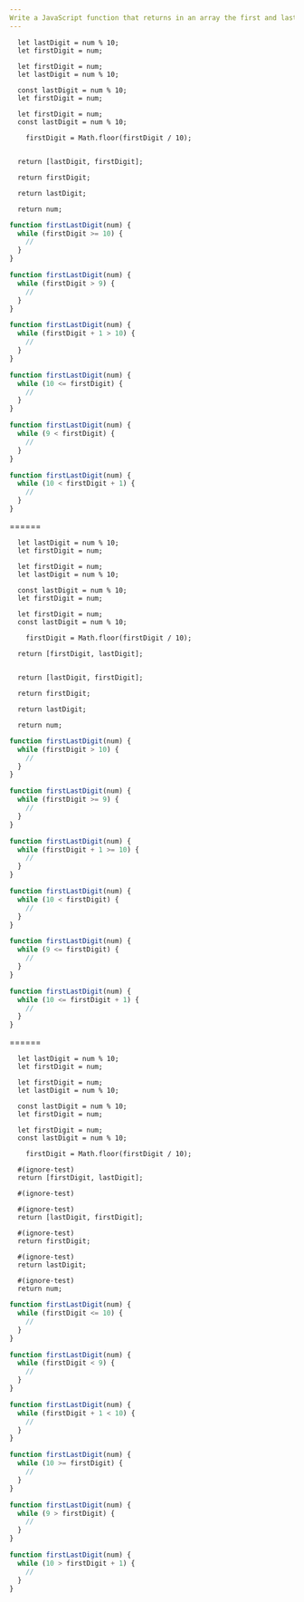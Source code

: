 ```yaml
---
Write a JavaScript function that returns in an array the first and last digit respectively of any number greater than or equal to 2 digits using a "while" loop.
---
```


```initial
  let lastDigit = num % 10;
  let firstDigit = num;
```

```initial
  let firstDigit = num;
  let lastDigit = num % 10;
```

```initial
  const lastDigit = num % 10;
  let firstDigit = num;
```

```initial
  let firstDigit = num;
  const lastDigit = num % 10;
```

```transformation
    firstDigit = Math.floor(firstDigit / 10);
```

```final

```

```final
  return [lastDigit, firstDigit];
```

```final
  return firstDigit;
```

```final
  return lastDigit;
```

```final
  return num;
```

```js
function firstLastDigit(num) {
  while (firstDigit >= 10) {
    //
  }
}
```

```js
function firstLastDigit(num) {
  while (firstDigit > 9) {
    //
  }
}
```

```js
function firstLastDigit(num) {
  while (firstDigit + 1 > 10) {
    //
  }
}
```

```js
function firstLastDigit(num) {
  while (10 <= firstDigit) {
    //
  }
}
```

```js
function firstLastDigit(num) {
  while (9 < firstDigit) {
    //
  }
}
```

```js
function firstLastDigit(num) {
  while (10 < firstDigit + 1) {
    //
  }
}
```

======

```initial
  let lastDigit = num % 10;
  let firstDigit = num;
```

```initial
  let firstDigit = num;
  let lastDigit = num % 10;
```

```initial
  const lastDigit = num % 10;
  let firstDigit = num;
```

```initial
  let firstDigit = num;
  const lastDigit = num % 10;
```

```transformation
    firstDigit = Math.floor(firstDigit / 10);
```

```final
  return [firstDigit, lastDigit];
```

```final

```

```final
  return [lastDigit, firstDigit];
```

```final
  return firstDigit;
```

```final
  return lastDigit;
```

```final
  return num;
```

```js
function firstLastDigit(num) {
  while (firstDigit > 10) {
    //
  }
}
```

```js
function firstLastDigit(num) {
  while (firstDigit >= 9) {
    //
  }
}
```

```js
function firstLastDigit(num) {
  while (firstDigit + 1 >= 10) {
    //
  }
}
```

```js
function firstLastDigit(num) {
  while (10 < firstDigit) {
    //
  }
}
```

```js
function firstLastDigit(num) {
  while (9 <= firstDigit) {
    //
  }
}
```

```js
function firstLastDigit(num) {
  while (10 <= firstDigit + 1) {
    //
  }
}
```

======

```initial
  let lastDigit = num % 10;
  let firstDigit = num;
```

```initial
  let firstDigit = num;
  let lastDigit = num % 10;
```

```initial
  const lastDigit = num % 10;
  let firstDigit = num;
```

```initial
  let firstDigit = num;
  const lastDigit = num % 10;
```

```transformation
    firstDigit = Math.floor(firstDigit / 10);
```

```final
  #(ignore-test)
  return [firstDigit, lastDigit];
```

```final
  #(ignore-test)
```

```final
  #(ignore-test)
  return [lastDigit, firstDigit];
```

```final
  #(ignore-test)
  return firstDigit;
```

```final
  #(ignore-test)
  return lastDigit;
```

```final
  #(ignore-test)
  return num;
```

```js
function firstLastDigit(num) {
  while (firstDigit <= 10) {
    //
  }
}
```

```js
function firstLastDigit(num) {
  while (firstDigit < 9) {
    //
  }
}
```

```js
function firstLastDigit(num) {
  while (firstDigit + 1 < 10) {
    //
  }
}
```

```js
function firstLastDigit(num) {
  while (10 >= firstDigit) {
    //
  }
}
```

```js
function firstLastDigit(num) {
  while (9 > firstDigit) {
    //
  }
}
```

```js
function firstLastDigit(num) {
  while (10 > firstDigit + 1) {
    //
  }
}
```
